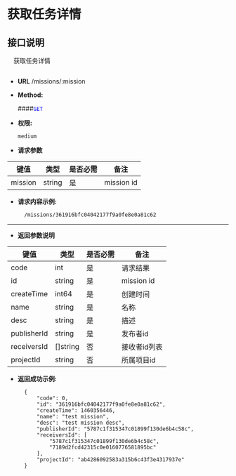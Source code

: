 # 获取任务详情

## 接口说明

　获取任务详情

## 


* **URL**
        /missions/:mission

* **Method:**
  
  ####<font color=blue>`GET`</font>

* **权限:**

  `medium`

*  **请求参数**

**键值** | **类型** | **是否必需** | **备注**
---------|----------|--------------|---------
mission|string|是|mission id

* **请求内容示例:**


        /missions/361916bfc04042177f9a0fe8e0a81c62
----------------- 
*  **返回参数说明**

**键值** | **类型** | **是否必需** | **备注**
---------|----------|--------------|---------
code    |int |是 |请求结果
id|     string|是|mission id
createTime|int64|是|创建时间
name|   string|是|名称
desc|string|是|描述
publisherId|string|是|发布者id
receiversId|[]string|否|接收者id列表
projectId| string |否|所属项目id

* **返回成功示例:**

 
        {
            "code": 0,
            "id": "361916bfc04042177f9a0fe8e0a81c62",
            "createTime": 1460356446,
            "name": "test mission",
            "desc": "test mission desc",
            "publisherId": "5787c1f315347c01899f130de6b4c58c",
            "receiversId": [
                "5787c1f315347c01899f130de6b4c58c",
                "7189d2fcd42315c0e0160776581895bc"
            ],
            "projectId": "ab4286092583a315b6c43f3e4317937e"
        } 
